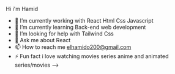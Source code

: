Hi i'm Hamid
- 🔭 I’m currently working with React Html Css Javascript
- 🌱 I’m currently learning Back-end web development
- 🤔 I’m looking for help with Tailwind Css
- 💬 Ask me about React
- 📫 How to reach me elhamido200@gmail.com
- ⚡ Fun fact i love watching movies series anime and animated series/movies
-->
